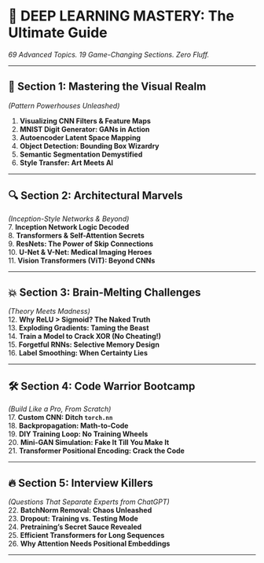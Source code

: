 # 🧠 **DEEP LEARNING MASTERY: The Ultimate Guide**  
*69 Advanced Topics. 19 Game-Changing Sections. Zero Fluff.*  

---

## 🚀 **Section 1: Mastering the Visual Realm**  
*(Pattern Powerhouses Unleashed)*  
1. **Visualizing CNN Filters & Feature Maps**  
2. **MNIST Digit Generator: GANs in Action**  
3. **Autoencoder Latent Space Mapping**  
4. **Object Detection: Bounding Box Wizardry**  
5. **Semantic Segmentation Demystified**  
6. **Style Transfer: Art Meets AI**  

---

## 🔍 **Section 2: Architectural Marvels**  
*(Inception-Style Networks & Beyond)*  
7. **Inception Network Logic Decoded**  
8. **Transformers & Self-Attention Secrets**  
9. **ResNets: The Power of Skip Connections**  
10. **U-Net & V-Net: Medical Imaging Heroes**  
11. **Vision Transformers (ViT): Beyond CNNs**  

---

## 💥 **Section 3: Brain-Melting Challenges**  
*(Theory Meets Madness)*  
12. **Why ReLU > Sigmoid? The Naked Truth**  
13. **Exploding Gradients: Taming the Beast**  
14. **Train a Model to Crack XOR (No Cheating!)**  
15. **Forgetful RNNs: Selective Memory Design**  
16. **Label Smoothing: When Certainty Lies**  

---

## 🛠️ **Section 4: Code Warrior Bootcamp**  
*(Build Like a Pro, From Scratch)*  
17. **Custom CNN: Ditch `torch.nn`**  
18. **Backpropagation: Math-to-Code**  
19. **DIY Training Loop: No Training Wheels**  
20. **Mini-GAN Simulation: Fake It Till You Make It**  
21. **Transformer Positional Encoding: Crack the Code**  

---

## 🔥 **Section 5: Interview Killers**  
*(Questions That Separate Experts from ChatGPT)*  
22. **BatchNorm Removal: Chaos Unleashed**  
23. **Dropout: Training vs. Testing Mode**  
24. **Pretraining’s Secret Sauce Revealed**  
25. **Efficient Transformers for Long Sequences**  
26. **Why Attention Needs Positional Embeddings**  

---
